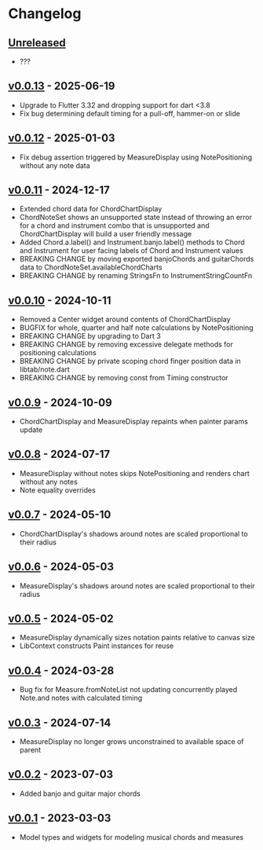 # Changelog

## [Unreleased]

* ???

## [v0.0.13] - 2025-06-19

* Upgrade to Flutter 3.32 and dropping support for dart <3.8
* Fix bug determining default timing for a pull-off, hammer-on or slide

## [v0.0.12] - 2025-01-03

* Fix debug assertion triggered by MeasureDisplay using NotePositioning without any note data

## [v0.0.11] - 2024-12-17

* Extended chord data for ChordChartDisplay
* ChordNoteSet shows an unsupported state instead of throwing an error for a chord and instrument
  combo that is unsupported and ChordChartDisplay will build a user friendly message
* Added Chord.a.label() and Instrument.banjo.label() methods to Chord and Instrument for user facing
  labels of Chord and Instrument values
* BREAKING CHANGE by moving exported banjoChords and guitarChords data to
  ChordNoteSet.availableChordCharts
* BREAKING CHANGE by renaming StringsFn to InstrumentStringCountFn

## [v0.0.10] - 2024-10-11

* Removed a Center widget around contents of ChordChartDisplay
* BUGFIX for whole, quarter and half note calculations by NotePositioning
* BREAKING CHANGE by upgrading to Dart 3
* BREAKING CHANGE by removing excessive delegate methods for positioning calculations
* BREAKING CHANGE by private scoping chord finger position data in libtab/note.dart
* BREAKING CHANGE by removing const from Timing constructor

## [v0.0.9] - 2024-10-09

* ChordChartDisplay and MeasureDisplay repaints when painter params update

## [v0.0.8] - 2024-07-17

* MeasureDisplay without notes skips NotePositioning and renders chart without any notes
* Note equality overrides

## [v0.0.7] - 2024-05-10

* ChordChartDisplay's shadows around notes are scaled proportional to their radius

## [v0.0.6] - 2024-05-03

* MeasureDisplay's shadows around notes are scaled proportional to their radius 

## [v0.0.5] - 2024-05-02

* MeasureDisplay dynamically sizes notation paints relative to canvas size
* LibContext constructs Paint instances for reuse

## [v0.0.4] - 2024-03-28

* Bug fix for Measure.fromNoteList not updating concurrently played Note.and notes with calculated
  timing

## [v0.0.3] - 2024-07-14

* MeasureDisplay no longer grows unconstrained to available space of parent

## [v0.0.2] - 2023-07-03

* Added banjo and guitar major chords

## [v0.0.1] - 2023-03-03

* Model types and widgets for modeling musical chords and measures

[Unreleased]: https://github.com/eighty4/libtab/compare/v0.0.13...HEAD
[v0.0.13]: https://github.com/eighty4/libtab/compare/v0.0.12...v0.0.13
[v0.0.12]: https://github.com/eighty4/libtab/compare/v0.0.11...v0.0.12
[v0.0.11]: https://github.com/eighty4/libtab/compare/v0.0.10...v0.0.11
[v0.0.10]: https://github.com/eighty4/libtab/compare/v0.0.9...v0.0.10
[v0.0.9]: https://github.com/eighty4/libtab/compare/v0.0.8...v0.0.9
[v0.0.8]: https://github.com/eighty4/libtab/compare/v0.0.7...v0.0.8
[v0.0.7]: https://github.com/eighty4/libtab/compare/v0.0.6...v0.0.7
[v0.0.6]: https://github.com/eighty4/libtab/compare/v0.0.5...v0.0.6
[v0.0.5]: https://github.com/eighty4/libtab/compare/v0.0.4...v0.0.5
[v0.0.4]: https://github.com/eighty4/libtab/compare/v0.0.3...v0.0.4
[v0.0.3]: https://github.com/eighty4/libtab/compare/v0.0.2...v0.0.3
[v0.0.2]: https://github.com/eighty4/libtab/compare/v0.0.1...v0.0.2
[v0.0.1]: https://github.com/eighty4/libtab/releases/tag/v0.0.1

